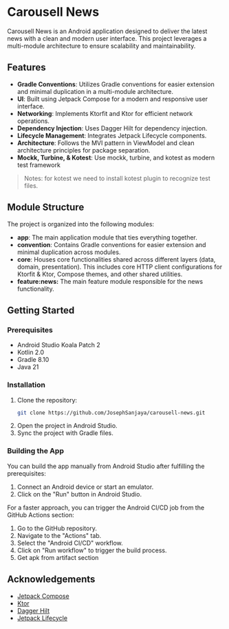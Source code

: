 # Carousell News

Carousell News is an Android application designed to deliver the latest news with a clean and modern user interface. This project leverages a multi-module architecture to ensure scalability and maintainability.

## Features

- **Gradle Conventions**: Utilizes Gradle conventions for easier extension and minimal duplication in a multi-module architecture.
- **UI**: Built using Jetpack Compose for a modern and responsive user interface.
- **Networking**: Implements Ktorfit and Ktor for efficient network operations.
- **Dependency Injection**: Uses Dagger Hilt for dependency injection.
- **Lifecycle Management**: Integrates Jetpack Lifecycle components.
- **Architecture**: Follows the MVI pattern in ViewModel and clean architecture principles for package separation.
- **Mockk, Turbine, & Kotest**: Use mockk, turbine, and kotest as modern test framework
> Notes: for kotest we need to install kotest plugin to recognize test files.
  
## Module Structure
The project is organized into the following modules:

- **app**: The main application module that ties everything together.
- **convention**: Contains Gradle conventions for easier extension and minimal duplication across modules.
- **core**: Houses core functionalities shared across different layers (data, domain, presentation). This includes core HTTP client configurations for Ktorfit & Ktor, Compose themes, and other shared utilities.
- **feature:news:** The main feature module responsible for the news functionality.


## Getting Started

### Prerequisites

- Android Studio Koala Patch 2
- Kotlin 2.0
- Gradle 8.10
- Java 21

### Installation

1. Clone the repository:
   ```bash
   git clone https://github.com/JosephSanjaya/carousell-news.git
   ```
2. Open the project in Android Studio.
3. Sync the project with Gradle files.

### Building the App

You can build the app manually from Android Studio after fulfilling the prerequisites:

1. Connect an Android device or start an emulator.
2. Click on the "Run" button in Android Studio.

For a faster approach, you can trigger the Android CI/CD job from the GitHub Actions section:

1. Go to the GitHub repository.
2. Navigate to the "Actions" tab.
3. Select the "Android CI/CD" workflow.
4. Click on "Run workflow" to trigger the build process.
5. Get apk from artifact section

## Acknowledgements

- [Jetpack Compose](https://developer.android.com/jetpack/compose)
- [Ktor](https://ktor.io/)
- [Dagger Hilt](https://dagger.dev/hilt/)
- [Jetpack Lifecycle](https://developer.android.com/jetpack/androidx/releases/lifecycle)
